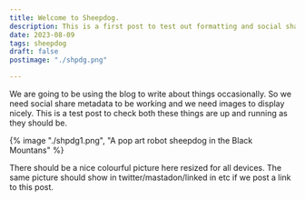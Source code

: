 ```yaml
---
title: Welcome to Sheepdog.
description: This is a first post to test out formatting and social share metadata.
date: 2023-08-09
tags: sheepdog
draft: false
postimage: "./shpdg.png"

---
```

We are going to be using the blog to write about things occasionally.  So we need social share metadata to be working and we need images to display nicely.  This is a test post to check both these things are up and running as they should be.

{% image "./shpdg1.png", "A pop art robot sheepdog in the Black Mountans" %}

There should be a nice colourful picture here resized for all devices.  The same picture should show in twitter/mastadon/linked in etc if we post a link to this post.
